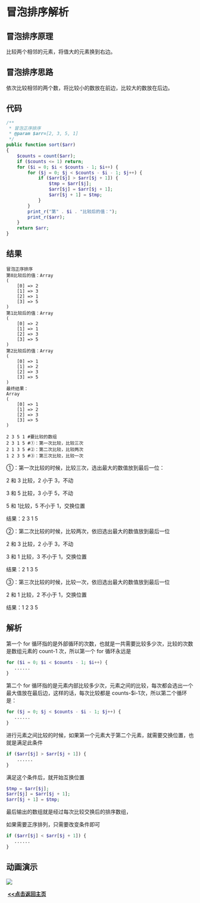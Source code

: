 # 冒泡排序解析

## 冒泡排序原理

比较两个相邻的元素，将值大的元素换到右边。

## 冒泡排序思路

依次比较相邻的两个数，将比较小的数放在前边，比较大的数放在后边。

## 代码

```php
/**
 * 冒泡正序排序
 * @param $arr=[2, 3, 5, 1]
 */
public function sort($arr)
{
    $counts = count($arr);
    if ($counts <= 1) return;
    for ($i = 0; $i < $counts - 1; $i++) {
        for ($j = 0; $j < $counts - $i - 1; $j++) {
            if ($arr[$j] > $arr[$j + 1]) {
                $tmp = $arr[$j];
                $arr[$j] = $arr[$j + 1];
                $arr[$j + 1] = $tmp;
            }
        }
        print_r("第" . $i . "比较后的值：");
        print_r($arr);
    }
    return $arr;
}
```

## 结果

```shell
冒泡正序排序
第0比较后的值：Array
(
    [0] => 2
    [1] => 3
    [2] => 1
    [3] => 5
)
第1比较后的值：Array
(
    [0] => 2
    [1] => 1
    [2] => 3
    [3] => 5
)
第2比较后的值：Array
(
    [0] => 1
    [1] => 2
    [2] => 3
    [3] => 5
)
最终结果：
Array
(
    [0] => 1
    [1] => 2
    [2] => 3
    [3] => 5
)

```

```shell
2 3 5 1 #要比较的数组
2 3 1 5 #①：第一次比较，比较三次
2 1 3 5 #②：第二次比较，比较两次
1 2 3 5 #③：第三次比较，比较一次
```

①：第一次比较的时候，比较三次，选出最大的数值放到最后一位：

2 和 3 比较，2 小于 3，不动

3 和 5 比较，3 小于 5，不动

5 和 1比较，5 不小于 1，交换位置

结果：2 3 1 5

②：第二次比较的时候，比较两次，依旧选出最大的数值放到最后一位

2 和 3 比较，2 小于 3，不动

3 和 1 比较，3 不小于 1，交换位置

结果：2 1 3 5

③：第三次比较的时候，比较一次，依旧选出最大的数值放到最后一位

2 和 1 比较，2 不小于 1，交换位置

结果：1 2 3 5

## 解析

第一个 for 循环指的是外部循环的次数，也就是一共需要比较多少次，比较的次数是数组元素的 count-1 次，所以第一个 for 循环永远是 

```php
for ($i = 0; $i < $counts - 1; $i++) {
   ......
}
```

第二个 for 循环指的是元素内部比较多少次，元素之间的比较，每次都会选出一个最大值放在最后边，这样的话，每次比较都是 counts-$i-1次，所以第二个循环是：

```php
for ($j = 0; $j < $counts - $i - 1; $j++) {
   ......
}
```

进行元素之间比较的时候，如果第一个元素大于第二个元素，就需要交换位置，也就是满足此条件

```php
if ($arr[$j] > $arr[$j + 1]) {
    ......
}
```

满足这个条件后，就开始互换位置

```php
$tmp = $arr[$j];
$arr[$j] = $arr[$j + 1];
$arr[$j + 1] = $tmp;
```

最后输出的数组就是经过每次比较交换后的排序数组，

如果需要正序排列，只需要改变条件即可

```php
if ($arr[$j] < $arr[$j + 1]) {
   ......
}
```

## 动画演示

![](https://img.jbzj.com/file_images/article/201404/201449101643166.gif?201439101654)





​                                                                                                                                                                   **<u>[<<点击返回主页](https://liudandandear.gitee.io)</u>**